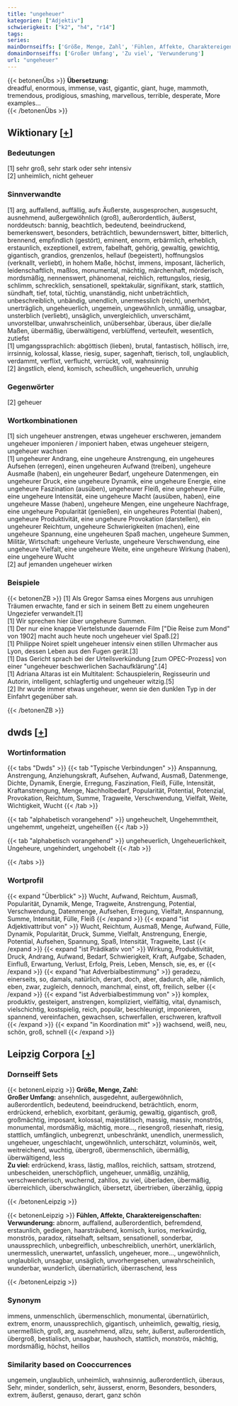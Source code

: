 ```yaml
---
title: "ungeheuer"
kategorien: ["Adjektiv"]
schwierigkeit: ["k2", "h4", "r14"]
tags:
series:
mainDornseiffs: ['Größe, Menge, Zahl', 'Fühlen, Affekte, Charaktereigenschaften']
domainDornseiffs: ['Großer Umfang', 'Zu viel', 'Verwunderung']
url: "ungeheuer"
---
```


{{< betonenÜbs >}}
**Übersetzung:**  
dreadful, enormous, immense, vast, gigantic, giant, huge, mammoth, tremendous, prodigious, smashing, marvellous, terrible, desperate, More examples...  
{{< /betonenÜbs >}}

## Wiktionary [[+](https://de.wiktionary.org/wiki/ungeheuer)]

### Bedeutungen
[1] sehr groß, sehr stark oder sehr intensiv  
[2] unheimlich, nicht geheuer  

### Sinnverwandte
[1] arg, auffallend, auffällig, aufs Äußerste, ausgesprochen, ausgesucht, ausnehmend, außergewöhnlich (groß), außerordentlich, äußerst, norddeutsch: bannig, beachtlich, bedeutend, beeindruckend, bemerkenswert, besonders, beträchtlich, bewundernswert, bitter, bitterlich, brennend, empfindlich (gestört), eminent, enorm, erbärmlich, erheblich, erstaunlich, exzeptionell, extrem, fabelhaft, gehörig, gewaltig, gewichtig, gigantisch, grandios, grenzenlos, hellauf (begeistert), hoffnungslos (verknallt, verliebt), in hohem Maße, höchst, immens, imposant, lächerlich, leidenschaftlich, maßlos, monumental, mächtig, märchenhaft, mörderisch, mordsmäßig, nennenswert, phänomenal, reichlich, rettungslos, riesig, schlimm, schrecklich, sensationell, spektakulär, signifikant, stark, stattlich, sündhaft, tief, total, tüchtig, unanständig, nicht unbeträchtlich, unbeschreiblich, unbändig, unendlich, unermesslich (reich), unerhört, unerträglich, ungeheuerlich, ungemein, ungewöhnlich, unmäßig, unsagbar, unsterblich (verliebt), unsäglich, unvergleichlich, unverschämt, unvorstellbar, unwahrscheinlich, unübersehbar, überaus, über die/alle Maßen, übermäßig, überwältigend, verblüffend, verteufelt, wesentlich, zutiefst  
[1] umgangssprachlich: abgöttisch (lieben), brutal, fantastisch, höllisch, irre, irrsinnig, kolossal, klasse, riesig, super, sagenhaft, tierisch, toll, unglaublich, verdammt, verflixt, verflucht, verrückt, voll, wahnsinnig  
[2] ängstlich, elend, komisch, scheußlich, ungeheuerlich, unruhig  

### Gegenwörter
[2] geheuer  

### Wortkombinationen
[1] sich ungeheuer anstrengen, etwas ungeheuer erschweren, jemandem ungeheuer imponieren / imponiert haben, etwas ungeheuer steigern, ungeheuer wachsen  
[1] ungeheurer Andrang, eine ungeheure Anstrengung, ein ungeheures Aufsehen (erregen), einen ungeheuren Aufwand (treiben), ungeheure Ausmaße (haben), ein ungeheurer Bedarf, ungeheure Datenmengen, ein ungeheurer Druck, eine ungeheure Dynamik, eine ungeheure Energie, eine ungeheure Faszination (ausüben), ungeheurer Fleiß, eine ungeheure Fülle, eine ungeheure Intensität, eine ungeheure Macht (ausüben, haben), eine ungeheure Masse (haben), ungeheure Mengen, eine ungeheure Nachfrage, eine ungeheure Popularität (genießen), ein ungeheures Potential (haben), ungeheure Produktivität, eine ungeheure Provokation (darstellen), ein ungeheurer Reichtum, ungeheure Schwierigkeiten (machen), eine ungeheure Spannung, eine ungeheuren Spaß machen, ungeheure Summen, Militär, Wirtschaft: ungeheure Verluste, ungeheure Verschwendung, eine ungeheure Vielfalt, eine ungeheure Weite, eine ungeheure Wirkung (haben), eine ungeheure Wucht  
[2] auf jemanden ungeheuer wirken  

### Beispiele
{{< betonenZB >}}
[1] Als Gregor Samsa eines Morgens aus unruhigen Träumen erwachte, fand er sich in seinem Bett zu einem ungeheuren Ungeziefer verwandelt.[1]  
[1] Wir sprechen hier über ungeheure Summen.  
[1] Der nur eine knappe Viertelstunde dauernde Film ["Die Reise zum Mond" von 1902] macht auch heute noch ungeheuer viel Spaß.[2]  
[1] Philippe Noiret spielt ungeheuer intensiv einen stillen Uhrmacher aus Lyon, dessen Leben aus den Fugen gerät.[3]  
[1] Das Gericht sprach bei der Urteilsverkündung [zum OPEC-Prozess] von einer "ungeheuer beschwerlichen Sachaufklärung".[4]  
[1] Adriana Altaras ist ein Multitalent: Schauspielerin, Regisseurin und Autorin, intelligent, schlagfertig und ungeheuer witzig.[5]  
[2] Ihr wurde immer etwas ungeheuer, wenn sie den dunklen Typ in der Einfahrt gegenüber sah.  

{{< /betonenZB >}}


## dwds [[+](https://www.dwds.de/wb/ungeheuer)]

### Wortinformation
{{< tabs "Dwds" >}}
{{< tab "Typische Verbindungen" >}}
Anspannung, Anstrengung, Anziehungskraft, Aufsehen, Aufwand, Ausmaß, Datenmenge, Dichte, Dynamik, Energie, Erregung, Faszination, Fleiß, Fülle, Intensität, Kraftanstrengung, Menge, Nachholbedarf, Popularität, Potential, Potenzial, Provokation, Reichtum, Summe, Tragweite, Verschwendung, Vielfalt, Weite, Wichtigkeit, Wucht
{{< /tab >}}

{{< tab "alphabetisch vorangehend" >}}
ungeheuchelt, Ungehemmtheit, ungehemmt, ungeheizt, ungeheißen
{{< /tab >}}

{{< tab "alphabetisch vorangehend" >}}
ungeheuerlich, Ungeheuerlichkeit, Ungeheure, ungehindert, ungehobelt
{{< /tab >}}

{{< /tabs >}}

### Wortprofil
{{< expand "Überblick" >}} Wucht, Aufwand, Reichtum, Ausmaß, Popularität, Dynamik, Menge, Tragweite, Anstrengung, Potential, Verschwendung, Datenmenge, Aufsehen, Erregung, Vielfalt, Anspannung, Summe, Intensität, Fülle, Fleiß {{< /expand >}}
{{< expand "ist Adjektivattribut von" >}} Wucht, Reichtum, Ausmaß, Menge, Aufwand, Fülle, Dynamik, Popularität, Druck, Summe, Vielfalt, Anstrengung, Energie, Potential, Aufsehen, Spannung, Spaß, Intensität, Tragweite, Last {{< /expand >}}
{{< expand "ist Prädikativ von" >}} Wirkung, Produktivität, Druck, Andrang, Aufwand, Bedarf, Schwierigkeit, Kraft, Aufgabe, Schaden, Einfluß, Erwartung, Verlust, Erfolg, Preis, Leben, Mensch, sie, es, er {{< /expand >}}
{{< expand "hat Adverbialbestimmung" >}} geradezu, einerseits, so, damals, natürlich, derart, doch, aber, dadurch, alle, nämlich, eben, zwar, zugleich, dennoch, manchmal, einst, oft, freilich, selber {{< /expand >}}
{{< expand "ist Adverbialbestimmung von" >}} komplex, produktiv, gesteigert, anstrengen, kompliziert, vielfältig, vital, dynamisch, vielschichtig, kostspielig, reich, populär, beschleunigt, imponieren, spannend, vereinfachen, gewachsen, schwerfallen, erschweren, kraftvoll {{< /expand >}}
{{< expand "in Koordination mit" >}} wachsend, weiß, neu, schön, groß, schnell {{< /expand >}}

## Leipzig Corpora [[+](https://corpora.uni-leipzig.de/en/res?word=ungeheuer&corpusId=deu_newscrawl-public_2018)]

### Dornseiff Sets
{{< betonenLeipzig >}}
**Größe, Menge, Zahl:**  
**Großer Umfang:** ansehnlich, ausgedehnt, außergewöhnlich, außerordentlich, bedeutend, beeindruckend, beträchtlich, enorm, erdrückend, erheblich, exorbitant, geräumig, gewaltig, gigantisch, groß, großmächtig, imposant, kolossal, majestätisch, massig, massiv, monströs, monumental, mordsmäßig, mächtig, more..., riesengroß, riesenhaft, riesig, stattlich, umfänglich, unbegrenzt, unbeschränkt, unendlich, unermesslich, ungeheuer, ungeschlacht, ungewöhnlich, unterschätzt, voluminös, weit, weitreichend, wuchtig, übergroß, übermenschlich, übermäßig, überwältigend, less  
**Zu viel:** erdrückend, krass, lästig, maßlos, reichlich, sattsam, strotzend, unbescheiden, unerschöpflich, ungeheuer, unmäßig, unzählig, verschwenderisch, wuchernd, zahllos, zu viel, überladen, übermäßig, überreichlich, überschwänglich, übersetzt, übertrieben, überzählig, üppig  

{{< /betonenLeipzig >}}


{{< betonenLeipzig >}}
**Fühlen, Affekte, Charaktereigenschaften:**  
**Verwunderung:** abnorm, auffallend, außerordentlich, befremdend, erstaunlich, gediegen, haarsträubend, komisch, kurios, merkwürdig, monströs, paradox, rätselhaft, seltsam, sensationell, sonderbar, unaussprechlich, unbegreiflich, unbeschreiblich, unerhört, unerklärlich, unermesslich, unerwartet, unfasslich, ungeheuer, more..., ungewöhnlich, unglaublich, unsagbar, unsäglich, unvorhergesehen, unwahrscheinlich, wunderbar, wunderlich, übernatürlich, überraschend, less  

{{< /betonenLeipzig >}}

### Synonym
immens, unmenschlich, übermenschlich, monumental, übernatürlich, extrem, enorm, unaussprechlich, gigantisch, unheimlich, gewaltig, riesig, unermeßlich, groß, arg, ausnehmend, allzu, sehr, äußerst, außerordentlich, übergroß, bestialisch, unsagbar, haushoch, stattlich, monströs, mächtig, mordsmäßig, höchst, heillos


### Similarity based on Cooccurrences
ungemein, unglaublich, unheimlich, wahnsinnig, außerordentlich, überaus, Sehr, minder, sonderlich, sehr, äusserst, enorm, Besonders, besonders, extrem, äußerst, genauso, derart, ganz schön

